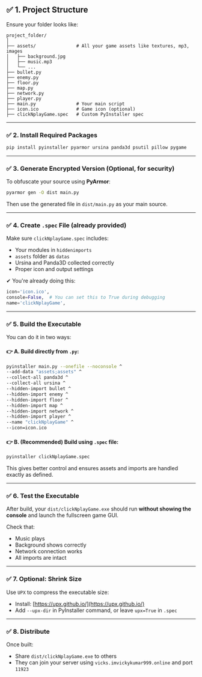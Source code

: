 ## ✅ 1. **Project Structure**

Ensure your folder looks like:

```
project_folder/
│
├── assets/               # All your game assets like textures, mp3, images
│   ├── background.jpg
│   ├── music.mp3
│   └── ...
├── bullet.py
├── enemy.py
├── floor.py
├── map.py
├── network.py
├── player.py
├── main.py               # Your main script
├── icon.ico              # Game icon (optional)
├── clickNplayGame.spec   # Custom PyInstaller spec
```

---

### ✅ 2. **Install Required Packages**

```bash
pip install pyinstaller pyarmor ursina panda3d psutil pillow pygame
```

---

### ✅ 3. **Generate Encrypted Version (Optional, for security)**

To obfuscate your source using **PyArmor**:

```bash
pyarmor gen -O dist main.py
```

Then use the generated file in `dist/main.py` as your main source.

---

### ✅ 4. **Create `.spec` File (already provided)**

Make sure `clickNplayGame.spec` includes:

* Your modules in `hiddenimports`
* `assets` folder as `datas`
* Ursina and Panda3D collected correctly
* Proper icon and output settings

✔ You're already doing this:

```python
icon='icon.ico',
console=False,  # You can set this to True during debugging
name='clickNplayGame',
```

---

### ✅ 5. **Build the Executable**

You can do it in two ways:

#### 👉 A. Build directly from `.py`:

```bash
pyinstaller main.py --onefile --noconsole ^
--add-data "assets;assets" ^
--collect-all panda3d ^
--collect-all ursina ^
--hidden-import bullet ^
--hidden-import enemy ^
--hidden-import floor ^
--hidden-import map ^
--hidden-import network ^
--hidden-import player ^
--name "clickNplayGame" ^
--icon=icon.ico
```

#### 👉 B. (Recommended) Build using `.spec` file:

```bash
pyinstaller clickNplayGame.spec
```

This gives better control and ensures assets and imports are handled exactly as defined.

---

### ✅ 6. **Test the Executable**

After build, your `dist/clickNplayGame.exe` should run **without showing the console** and launch the fullscreen game GUI.

Check that:

* Music plays
* Background shows correctly
* Network connection works
* All imports are intact

---

### ✅ 7. **Optional: Shrink Size**

Use `UPX` to compress the executable size:

* Install: [https://upx.github.io/](https://upx.github.io/)
* Add `--upx-dir` in PyInstaller command, or leave `upx=True` in `.spec`

---

### ✅ 8. **Distribute**

Once built:

* Share `dist/clickNplayGame.exe` to others
* They can join your server using `vicks.imvickykumar999.online` and port `11923`
